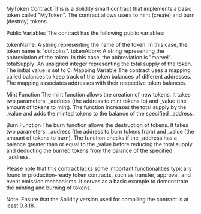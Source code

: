 MyToken Contract
This is a Solidity smart contract that implements a basic token called "MyToken". The contract allows users to mint (create) and burn (destroy) tokens.

Public Variables
The contract has the following public variables:

tokenName: A string representing the name of the token. In this case, the token name is "dotcoins".
tokenAbbrv: A string representing the abbreviation of the token. In this case, the abbreviation is "marvel".
totalSupply: An unsigned integer representing the total supply of the token. The initial value is set to 0.
Mapping Variable
The contract uses a mapping called balances to keep track of the token balances of different addresses. The mapping associates addresses with their respective token balances.

Mint Function
The mint function allows the creation of new tokens. It takes two parameters: _address (the address to mint tokens to) and _value (the amount of tokens to mint). The function increases the total supply by the _value and adds the minted tokens to the balance of the specified _address.

Burn Function
The burn function allows the destruction of tokens. It takes two parameters: _address (the address to burn tokens from) and _value (the amount of tokens to burn). The function checks if the _address has a balance greater than or equal to the _value before reducing the total supply and deducting the burned tokens from the balance of the specified _address.

Please note that this contract lacks some important functionalities typically found in production-ready token contracts, such as transfer, approval, and event emission mechanisms. It serves as a basic example to demonstrate the minting and burning of tokens.

Note: Ensure that the Solidity version used for compiling the contract is at least 0.8.18.
